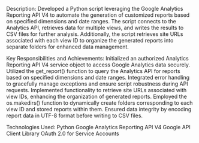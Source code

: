 Description: 
Developed a Python script leveraging the Google Analytics Reporting API V4 to automate the generation of customized reports based on specified dimensions and date ranges. The script connects to the Analytics API, retrieves data for multiple views, and writes the results to CSV files for further analysis. Additionally, the script retrieves site URLs associated with each view ID to organize the generated reports into separate folders for enhanced data management.

Key Responsibilities and Achievements:
Initialized an authorized Analytics Reporting API V4 service object to access Google Analytics data securely.
Utilized the get_report() function to query the Analytics API for reports based on specified dimensions and date ranges.
Integrated error handling to gracefully manage exceptions and ensure script robustness during API requests.
Implemented functionality to retrieve site URLs associated with view IDs, enhancing the organization of generated reports.
Employed the os.makedirs() function to dynamically create folders corresponding to each view ID and stored reports within them.
Ensured data integrity by encoding report data in UTF-8 format before writing to CSV files.

Technologies Used:
Python
Google Analytics Reporting API V4
Google API Client Library
OAuth 2.0 for Service Accounts
